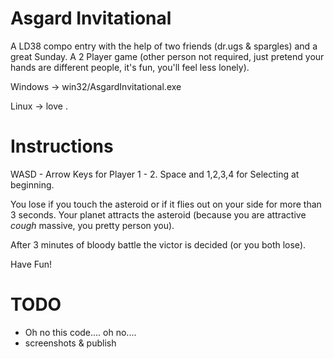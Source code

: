 
Asgard Invitational
=========

A LD38 compo entry with the help of two friends (dr.ugs & spargles) and a great Sunday.
A 2 Player game (other person not required, just pretend your hands are different people, it's fun, you'll feel less lonely).

Windows -> win32/AsgardInvitational.exe

Linux -> love .

Instructions
=========

WASD - Arrow Keys for Player 1 - 2.
Space and 1,2,3,4 for Selecting at beginning.

You lose if you touch the asteroid or if it flies out on your side for more than 3 seconds.
Your planet attracts the asteroid (because you are attractive *cough* massive, you pretty person you).

After 3 minutes of bloody battle the victor is decided (or you both lose).

Have Fun!




TODO
=========

- Oh no this code.... oh no....
- screenshots & publish
